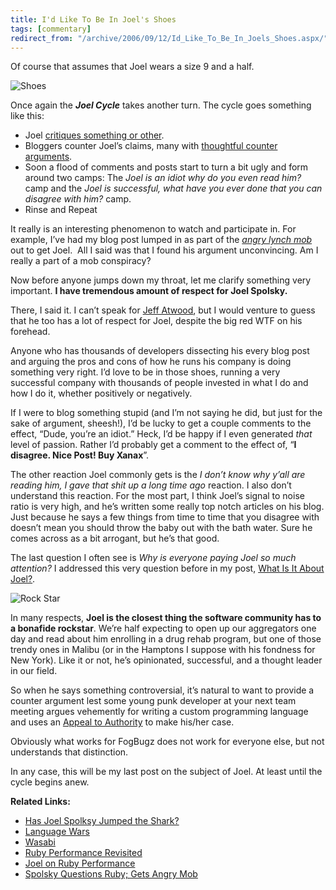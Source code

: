 ```yaml
---
title: I'd Like To Be In Joel's Shoes
tags: [commentary]
redirect_from: "/archive/2006/09/12/Id_Like_To_Be_In_Joels_Shoes.aspx/"
---
```


Of course that assumes that Joel wears a size 9 and a half.

![Shoes](https://haacked.com/images/haacked_com/WindowsLiveWriter/IdLikeToBeInJoelsShoes_F874/BlackBoots6.jpg)

Once again the ***Joel Cycle*** takes another turn. The cycle goes something like this:

- Joel [critiques something or other](http://www.joelonsoftware.com/items/2006/09/12.html).
- Bloggers counter Joel’s claims, many with [thoughtful counter  arguments](https://haacked.com/archive/2006/09/12/Joel_On_Ruby_Performance.aspx).
- Soon a flood of comments and posts start to turn a bit ugly and form around two camps: The *Joel is an idiot why do you even read him?* camp and the *Joel is successful, what have you ever done that you can disagree with him?* camp.
- Rinse and Repeat

It really is an interesting phenomenon to watch and participate in. For example, I’ve had my blog post lumped in as part of the *[angry lynch mob](http://voxpopdesign.com/bloomburst/1/2006/09/spolsky-questions-ruby-gets-angry-mob.cfm)* out
to get Joel.  All I said was that I found his argument unconvincing. Am I really a part of a mob conspiracy?

Now before anyone jumps down my throat, let me clarify something very important. **I have tremendous amount of respect for Joel Spolsky.**

There, I said it. I can’t speak for [Jeff Atwood](http://www.codinghorror.com/blog/archives/000679.html), but I would venture to guess that he too has a lot of respect for Joel, despite the big red WTF on his forehead.

Anyone who has thousands of developers dissecting his every blog post and arguing the pros and cons of how he runs his company is doing something very right. I’d love to be in those shoes, running a very successful company with thousands of people invested in what I do and how I do it, whether positively or negatively.

If I were to blog something stupid (and I’m not saying he did, but just for the sake of argument, sheesh!), I’d be lucky to get a couple comments to the effect, “Dude, you’re an idiot.” Heck, I’d be happy if I even generated *that* level of passion. Rather I’d probably get a comment to the effect of, “**I disagree. Nice Post! Buy Xanax**”.

The other reaction Joel commonly gets is the *I don’t know why y’all are reading him, I gave that shit up a long time ago* reaction. I also don’t understand this reaction. For the most part, I think Joel’s signal to noise ratio is very high, and he’s written some really top notch articles on his blog. Just because he says a few things from time to
time that you disagree with doesn’t mean you should throw the baby out with the bath water. Sure he comes across as a bit arrogant, but he’s that good.

The last question I often see is *Why is everyone paying Joel so much attention?* I addressed this very question before in my post, [What Is It About Joel?](https://haacked.com/archive/2005/08/17/what-is-it-about-joel.aspx/).

![Rock Star](http://www.chicagoist.com/attachments/chicagoist_julene/2006_03_rockstar.jpg)

In many respects, **Joel is the closest thing the software community has to a bonafide rockstar**. We’re half expecting to open up our aggregators one day and read about him enrolling in a drug rehab program, but one of those trendy ones in Malibu (or in the Hamptons I suppose with his fondness for New York). Like it or not, he’s opinionated, successful,
and a thought leader in our field.

So when he says something controversial, it’s natural to want to provide a counter argument lest some young punk developer at your next team meeting argues vehemently for writing a custom programming language and uses an [Appeal to Authority](http://en.wikipedia.org/wiki/Appeal_to_authority) to make his/her case.

Obviously what works for FogBugz does not work for everyone else, but not understands that distinction.

In any case, this will be my last post on the subject of Joel. At least until the cycle begins anew.

**Related Links:**

- [Has Joel Spolksy Jumped the
  Shark?](http://www.codinghorror.com/blog/archives/000679.html)
- [Language Wars](http://www.joelonsoftware.com/items/2006/09/01.html)
- [Wasabi](http://www.joelonsoftware.com/items/2006/09/01b.html)
- [Ruby Performance Revisited](http://www.joelonsoftware.com/items/2006/09/12.html)
- [Joel on Ruby Performance](https://haacked.com/archive/2006/09/12/Joel_On_Ruby_Performance.aspx)
- [Spolsky Questions Ruby; Gets Angry Mob](http://voxpopdesign.com/bloomburst/1/2006/09/spolsky-questions-ruby-gets-angry-mob.cfm)
